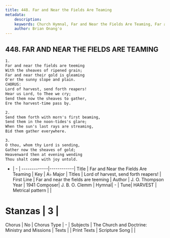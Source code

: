 ```yaml
---
title: 448. Far and Near the Fields Are Teaming
metadata:
    description: 
    keywords: Church Hymnal, Far and Near the Fields Are Teaming, Far and near the fields are teeming, Lord of harvest, send forth reapers!
    author: Brian Onang'o
---
```



## 448. FAR AND NEAR THE FIELDS ARE TEAMING

```txt
1.
Far and near the fields are teeming
With the sheaves of ripened grain;
Far and near their gold is gleaming
O'er the sunny slope and plain.
CHORUS:
Lord of harvest, send forth reapers!
Hear us Lord, to Thee we cry;
Send them now the sheaves to gather,
Ere the harvest-time pass by.

2.
Send them forth with morn's first beaming,
Send them in the noon-tides's glare;
When the sun's last rays are streaming,
Bid them gather everywhere.

3.
O thou, whom thy Lord is sending,
Gather now the sheaves of gold;
Heavenward then at evening wending
Thou shalt come with joy untold.
```

- |   -  |
-------------|------------|
Title | Far and Near the Fields Are Teaming |
Key | A♭ Major |
Titles | Lord of harvest, send forth reapers! |
First Line | Far and near the fields are teeming |
Author | J. O. Thompson
Year | 1941
Composer| J. B. O. Clemm |
Hymnal|  - |
Tune| HARVEST |
Metrical pattern | |
# Stanzas | 3 |
Chorus | No |
Chorus Type | - |
Subjects | The Church and Doctrine: Ministry and Missions |
Texts |  |
Print Texts | 
Scripture Song |  |
  

